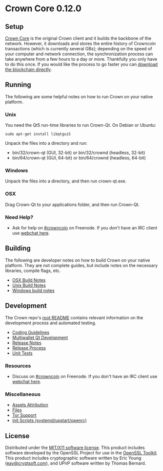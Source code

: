 Crown Core 0.12.0
=====================

Setup
---------------------
[Crown Core](http://crown.tech/wallet) is the original Crown client and it builds the backbone of the network. However, it downloads and stores the entire history of Crowncoin transactions (which is currently several GBs); depending on the speed of your computer and network connection, the synchronization process can take anywhere from a few hours to a day or more. Thankfully you only have to do this once. If you would like the process to go faster you can [download the blockchain directly](http://txexplorer.infernopool.com/CRWbootstrap.zip).

Running
---------------------
The following are some helpful notes on how to run Crown on your native platform.

### Unix

You need the Qt5 run-time libraries to run Crown-Qt. On Debian or Ubuntu:

	sudo apt-get install libqtgui5

Unpack the files into a directory and run:

- bin/32/crown-qt (GUI, 32-bit) or bin/32/crownd (headless, 32-bit)
- bin/64/crown-qt (GUI, 64-bit) or bin/64/crownd (headless, 64-bit)



### Windows

Unpack the files into a directory, and then run crown-qt.exe.

### OSX

Drag Crown-Qt to your applications folder, and then run Crown-Qt.

### Need Help?

* Ask for help on [#crowncoin](http://webchat.freenode.net?channels=crowncoin) on Freenode. If you don't have an IRC client use [webchat here](http://webchat.freenode.net?channels=crowncoin).

Building
---------------------
The following are developer notes on how to build Crown on your native platform. They are not complete guides, but include notes on the necessary libraries, compile flags, etc.

- [OSX Build Notes](build-osx.md)
- [Unix Build Notes](build-unix.md)
- [Windows build notes](build-msw.md)

Development
---------------------
The Crown repo's [root README](https://github.com/Crowndev/crowncoin/blob/master/README.md) contains relevant information on the development process and automated testing.

- [Coding Guidelines](coding.md)
- [Multiwallet Qt Development](multiwallet-qt.md)
- [Release Notes](release-notes.md)
- [Release Process](release-process.md)
- [Unit Tests](unit-tests.md)

### Resources
* Discuss on [#crowncoin](http://webchat.freenode.net/?channels=crowncoin) on Freenode. If you don't have an IRC client use [webchat here](http://webchat.freenode.net/?channels=crowncoin).

### Miscellaneous
- [Assets Attribution](assets-attribution.md)
- [Files](files.md)
- [Tor Support](tor.md)
- [Init Scripts (systemd/upstart/openrc)](init.md)

License
---------------------
Distributed under the [MIT/X11 software license](http://www.opensource.org/licenses/mit-license.php).
This product includes software developed by the OpenSSL Project for use in the [OpenSSL Toolkit](https://www.openssl.org/). This product includes
cryptographic software written by Eric Young ([eay@cryptsoft.com](mailto:eay@cryptsoft.com)), and UPnP software written by Thomas Bernard.
